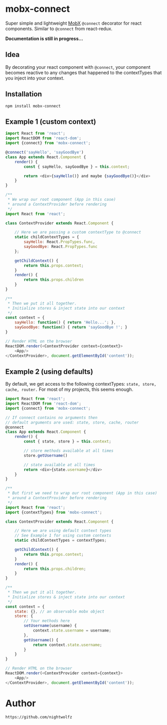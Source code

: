 # mobx-connect

Super simple and lightweight [MobX](https://github.com/mobxjs/mobx) `@connect` decorator for react components.
Similar to `@connect` from react-redux.

**Documentation is still in progress...**

## Idea

By decorating your react component with `@connect`, your component becomes reactive
to any changes that happened to the contextTypes that you inject into your context.

## Installation

    npm install mobx-connect

## Example 1 (custom context)

```js
import React from 'react';
import ReactDOM from 'react-dom';
import {connect} from 'mobx-connect';

@connect('sayHello', 'sayGoodBye')
class App extends React.Component {
    render() {
        const { sayHello, sayGoodBye } = this.context;

        return <div>{sayHello()} and maybe {sayGoodBye()}</div>
    }
}

/**
 * We wrap our root component (App in this case)
 * around a ContextProvider before rendering
 */
import React from 'react';

class ContextProvider extends React.Component {

    // Here we are passing a custom contextType to @connect
    static childContextTypes = {
        sayHello: React.PropTypes.func,
        sayGoodBye: React.PropTypes.func
    };

    getChildContext() {
        return this.props.context;
    }
    render() {
        return this.props.children
    }
}

/**
 * Then we put it all together.
 * Initialize stores & inject state into our context
 */
const context = {
    sayHello: function() { return 'Hello...'; },
    sayGoodBye: function() { return 'sayGoodBye !'; }
}

// Render HTML on the browser
ReactDOM.render(<ContextProvider context={context}>
    <App/>
</ContextProvider>, document.getElementById('content'));
```



## Example 2 (using defaults)

By default, we get access to the following contextTypes: `state, store, cache, router.`
For most of my projects, this seems enough.

```js
import React from 'react';
import ReactDOM from 'react-dom';
import {connect} from 'mobx-connect';

// If connect contains no arguments then
// default arguments are used: state, store, cache, router
@connect
class App extends React.Component {
    render() {
        const { state, store } = this.context;

        // store methods available at all times
        store.getUsername()

        // state available at all times
        return <div>{state.username}</div>
    }
}

/**
 * But first we need to wrap our root component (App in this case)
 * around a ContextProvider before rendering
 */
import React from 'react';
import {contextTypes} from 'mobx-connect';

class ContextProvider extends React.Component {

    // Here we are using default context types
    // See Example 1 for using custom contexts
    static childContextTypes = contextTypes;

    getChildContext() {
        return this.props.context;
    }
    render() {
        return this.props.children;
    }
}

/**
 * Then we put it all together.
 * Initialize stores & inject state into our context
 */
const context = {
    state: {}, // an observable mobx object
    store: {
        // Your methods here
        setUsername(username) {
            context.state.username = username;
        },
        getUsername() {
            return context.state.username;
        }
    }
}

// Render HTML on the browser
ReactDOM.render(<ContextProvider context={context}>
    <App/>
</ContextProvider>, document.getElementById('content'));
```

# Author

    https://github.com/nightwolfz
